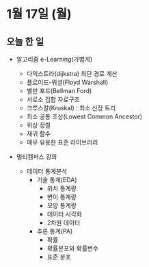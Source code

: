 # 1월 17일 (월)

## 오늘 한 일

* 알고리즘 e-Learning(가볍게)
  * 다익스트라(dijkstra) 최단 경로 계산
  * 플로이드-워셜(Floyd Warshall)
  * 벨만 포드(Bellman Ford)
  * 서로소 집합 자료구조
  * 크루스칼(Kruskal) : 최소 신장 트리
  * 최소 공통 조상(Lowest Common Ancestor)
  * 위상 정렬
  * 재귀 함수
  * 매우 유용한 표준 라이브러리



* 멀티캠퍼스 강의
  * 데이터 통계분석
    * 기술 통계(EDA)
      * 위치 통계량
      * 변이 통계량
      * 모양 통계량
      * 데이터 시각화
      * 2차원 데이터
    * 추론 통계(PA)
      * 확률
      * 확률분포와 확률변수
      * 표준 분포
